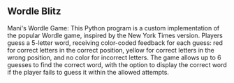 ## Wordle Blitz
Mani's Wordle Game: This Python program is a custom implementation of the popular Wordle game, inspired by the New York Times version. Players guess a 5-letter word, receiving color-coded feedback for each guess: red for correct letters in the correct position, yellow for correct letters in the wrong position, and no color for incorrect letters. The game allows up to 6 guesses to find the correct word, with the option to display the correct word if the player fails to guess it within the allowed attempts.
